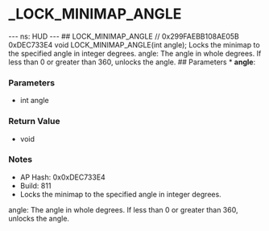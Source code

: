 # _LOCK_MINIMAP_ANGLE

--- ns: HUD --- ## LOCK_MINIMAP_ANGLE  // 0x299FAEBB108AE05B 0xDEC733E4 void LOCK_MINIMAP_ANGLE(int angle);  Locks the minimap to the specified angle in integer degrees. angle: The angle in whole degrees. If less than 0 or greater than 360, unlocks the angle.  ## Parameters * **angle**:

### Parameters
* int angle

### Return Value
* void

### Notes
* AP Hash: 0x0xDEC733E4
* Build: 811
* Locks the minimap to the specified angle in integer degrees.

angle: The angle in whole degrees. If less than 0 or greater than 360, unlocks the angle.

